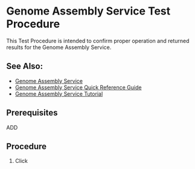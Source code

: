 # Genome Assembly Service Test Procedure

This Test Procedure is intended to confirm proper operation and returned results for the Genome Assembly Service.  

## See Also:
* [Genome Assembly Service](https://www.bv-brc.org/app/Assembly2)
* [Genome Assembly Service Quick Reference Guide](../quick_references/services/genome_assembly_service.html)
* [Genome Assembly Service Tutorial](../tutorial/genome_assembly/assembly.html)

## Prerequisites
ADD

## Procedure
1. Click  